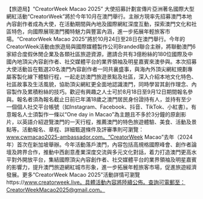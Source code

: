 【旅遊局】“CreatorWeek Macao 2025” 大使招募計劃宣傳片亞洲著名國際大型網紅活動“CreatorWeek”將於今年10月在澳門舉行。主辦方現率先招募澳門本地內容創作者成為大使，在活動期間與內地及國際網紅深度互動，探索澳門文化和社區特色，向國際展現澳門獨特魅力與豐富內涵，進一步拓展年輕旅客市場。“CreatorWeek Macao 2025”將於10月24日至28日在澳門舉行。今年的CreatorWeek活動由旅遊局與國際媒體製作公司Branded聯合主辦，將聯動澳門6家綜合度假休閒企業及各類社區旅遊資源，邀請合共有3億粉絲的180位國際及中國內地頂尖內容創作者、社交媒體平台的業界領袖及明星嘉賓來澳參與。本次招募大使活動旨在甄選20名澳門內容創作者一同共襄盛事，與海內外頂尖網紅規劃專屬客製化線下體驗行程，一起走訪澳門旅遊景點及社區，深入介紹本地文化特色、社區故事及生活風貌，協助頂尖網紅更全面地認識澳門，同時學習其創作理念、內容製作及累積粉絲的技巧。歡迎有興趣之人士可於8月18日至9月12日期間報名參與。報名者須為報名截止日前已年滿18歲之澳門居民身份證持有人，並持有至少一個個人社交平台帳號（如Instagram、Facebook、抖音、TikTok、小紅書）。有意報名人士須製作一條以“One day in Macao”為主題且不多於3分鐘的原創影片，以英語介紹遊覽澳門的一天行程，推薦澳門的特色旅遊體驗、美食、活動及景點等。活動報名、章程、詳細甄選條件及評審準則可瀏覽：www.cwmacao2025-ambassador.com。“CreatorWeek Macao”去年（2024年）首次在新加坡舉辦。今年活動落戶澳門，內容包括高規格國際峰會、創作者論壇及跨界合作，推動中西創意產業深度交流與多元文化對話，着力打造澳門更高水平對外開放平台，集結國際頂尖內容創作者、社交媒體平台的業界領袖及明星嘉賓的影響力，提升澳門旅遊網紅城市形象，進一步拓展年輕旅客市場，促進旅遊經濟發展。更多“CreatorWeek Macao 2025”活動詳情可瀏覽https://www.creatorweek.live。具體活動內容將陸續公佈。查詢可電郵至：CreatorWeekMacao2025@gmail.com。